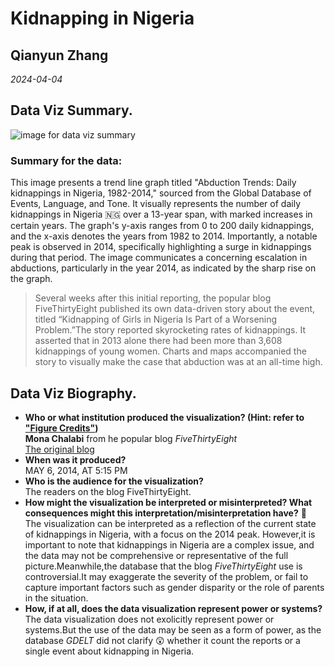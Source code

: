 # Kidnapping in Nigeria
## Qianyun Zhang
_2024-04-04_
## Data Viz Summary.
![image for data viz summary](https://photos.google.com/photo/AF1QipNLfwd21t5KX6i6o6en6qzyXMxCrwn7lHm1Aypi)
### Summary for the data:
This image presents a trend line graph titled "Abduction Trends: Daily kidnappings in Nigeria, 1982-2014," sourced from the Global Database of Events, Language, and Tone. It visually represents the number of daily kidnappings in Nigeria :nigeria: over a 13-year span, with marked increases in certain years. The graph's y-axis ranges from 0 to 200 daily kidnappings, and the x-axis denotes the years from 1982 to 2014. Importantly, a notable peak is observed in 2014, specifically highlighting a surge in kidnappings during that period. The image communicates a concerning escalation in abductions, particularly in the year 2014, as indicated by the sharp rise on the graph.
> Several weeks after this initial reporting, the popular blog FiveThirtyEight published its own data-driven story about the event, titled “Kidnapping of Girls in Nigeria Is Part of a Worsening Problem.”The story reported skyrocketing rates of kidnappings. It asserted that in 2013 alone there had been more than 3,608 kidnappings of young women. Charts and maps accompanied the story to visually make the case that abduction was at an all-time high.

## Data Viz Biography.
  - **Who or what institution produced the visualization? (Hint: refer to ["Figure Credits"](https://data-feminism.mitpress.mit.edu/pub/ftb0980j/release/1?readingCollection=0cd867ef))**   
   **Mona Chalabi** from he popular blog _FiveThirtyEight_    
   [The original blog](https://fivethirtyeight.com/features/nigeria-kidnapping/)
  - **When was it produced?**   
   MAY 6, 2014, AT 5:15 PM
  - **Who is the audience for the visualization?**   
   The readers on the blog FiveThirtyEight.
  - **How might the visualization be interpreted or misinterpreted? What consequences might this interpretation/misinterpretation have?** :thinking:   
   The visualization can be interpreted as a reflection of the current state of kidnappings in Nigeria, with a focus on the 2014 peak. However,it is important to note that kidnappings in Nigeria are a complex issue, and the data may not be comprehensive or representative of the full picture.Meanwhile,the database that the blog _FiveThirtyEight_ use is controversial.It may exaggerate the severity of the problem, or fail to capture important factors such as gender disparity or the role of parents in the situation.
  - **How, if at all, does the data visualization represent power or systems?**   
   The data visualization does not exolicitly represent power or systems.But the use of the data may be seen as a form of power, as the database _GDELT_ did not clarify :astonished: whether it count the reports or a single event about kidnapping in Nigeria.
